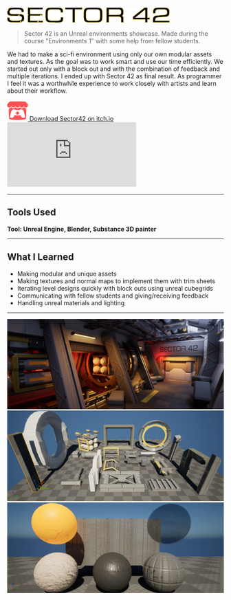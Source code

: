 ![Sector42 Title](../assets/images/sector42/Sector42Title.png)

> Sector 42 is an Unreal environments showcase. Made during the course "Environments 1" with some help from fellow students.

We had to make a sci-fi environment using only our own modular assets and textures. As the goal was to work smart and use our time efficiently.
We started out only with a block out and with the combination of feedback and multiple iterations. 
I ended up with Sector 42 as final result. As programmer I feel it was a worthwhile experience to work closely with artists and learn about their workflow.


<!-- Itch.io link --> 
<a href="https://kennobobo.itch.io/sector-42" target="_blank" rel="noopener noreferrer" class="icon-link">
    <img src="../assets/images/icons/ItchioLogo.png" alt="itch.io icon">
    <span>Download Sector42 on itch.io</span>
</a>

<!-- Embedded Video -->
<div class="video-wrapper">
  <iframe
  src="https://www.youtube-nocookie.com/embed/HBx1xYoTmBM"
  title="Sector 42 Video" frameborder="0" allow="accelerometer;
  autoplay;
  clipboard-write;
  encrypted-media;
  gyroscope;
  picture-in-picture"
  allowfullscreen></iframe>
</div>

---

## Tools Used

**Tool: Unreal Engine, Blender, Substance 3D painter**

---
## What I Learned

- Making modular and unique assets
- Making textures and normal maps to implement them with trim sheets
- Iterating level designs quickly with block outs using unreal cubegrids
- Communicating with fellow students and giving/receiving feedback
- Handling unreal materials and lighting

---

![Sector42 Beauty shot](../assets/images/sector42/BeautyShot1.png)
![Sector42 Meshes](../assets/images/sector42/MyMeshes.png)
![Sector42 Materials](../assets/images/sector42/MaterialTextures.png)